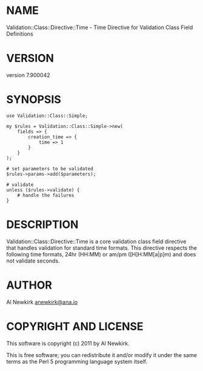 # NAME

Validation::Class::Directive::Time - Time Directive for Validation Class Field Definitions

# VERSION

version 7.900042

# SYNOPSIS

    use Validation::Class::Simple;

    my $rules = Validation::Class::Simple->new(
        fields => {
            creation_time => {
                time => 1
            }
        }
    );

    # set parameters to be validated
    $rules->params->add($parameters);

    # validate
    unless ($rules->validate) {
        # handle the failures
    }

# DESCRIPTION

Validation::Class::Directive::Time is a core validation class field directive
that handles validation for standard time formats. This directive respects the
following time formats, 24hr (HH:MM) or am/pm (\[H\]H:MM\[a|p\]m) and does not
validate seconds.

# AUTHOR

Al Newkirk <anewkirk@ana.io>

# COPYRIGHT AND LICENSE

This software is copyright (c) 2011 by Al Newkirk.

This is free software; you can redistribute it and/or modify it under
the same terms as the Perl 5 programming language system itself.
